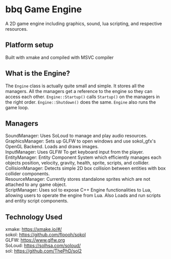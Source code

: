 # bbq Game Engine

A 2D game engine including graphics, sound, lua scripting, and respective resources.

## Platform setup

Built with xmake and compiled with MSVC compiler

## What is the Engine?

The `Engine` class is actually quite small and simple. It stores all the managers. All the managers get a reference to the engine so they can access each other. `Engine::Startup()` calls `Startup()` on the managers in the right order. `Engine::Shutdown()` does the same. `Engine` also runs the game loop.

## Managers

SoundManager: Uses SoLoud to manage and play audio resources. <br />
GraphicsManager: Sets up GLFW to open windows and use sokol_gfx's OpenGL Backend. Loads and draws images. <br />
InputManager: Uses GLFW To get keyboard input from the player. <br />
EntityManager: Entity Component System which efficiently manages each objects position, velocity, gravity, health, sprite, scripts, and collider. <br />
CollisionManager: Detects simple 2D box collision between entities with box collider components. <br />
ResourceManager: Currently stores standalone sprites which are not attached to any game object. <br />
ScriptManager: Uses sol to expose C++ Engine functionalities to Lua, allowing users to operate the engine from Lua. Also Loads and run scripts and entity script components. <br />

## Technology Used

xmake:  https://xmake.io/#/ <br />
sokol:  https://github.com/floooh/sokol <br />
GLFW:   https://www.glfw.org <br />
SoLoud: https://solhsa.com/soloud/ <br />
sol:    https://github.com/ThePhD/sol2 <br />
